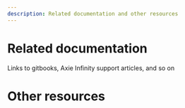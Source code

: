 ```yaml
---
description: Related documentation and other resources
---
```


# Related documentation

Links to gitbooks, Axie Infinity support articles, and so on

# Other resources